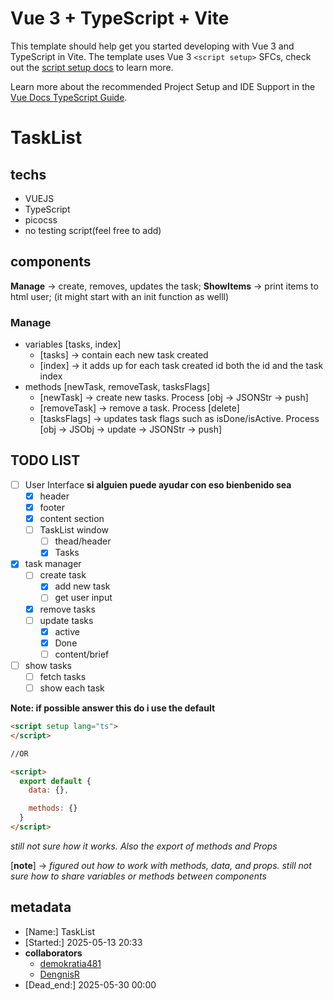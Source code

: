 # Vue 3 + TypeScript + Vite

This template should help get you started developing with Vue 3 and TypeScript in Vite. The template uses Vue 3 `<script setup>` SFCs, check out the [script setup docs](https://v3.vuejs.org/api/sfc-script-setup.html#sfc-script-setup) to learn more.

Learn more about the recommended Project Setup and IDE Support in the [Vue Docs TypeScript Guide](https://vuejs.org/guide/typescript/overview.html#project-setup).

# TaskList

## techs
  - VUEJS
  - TypeScript
  - picocss
  - no testing script(feel free to add)

## components
**Manage** -> create, removes, updates the task;
**ShowItems** -> print items to html user; (it might start with an init function as welll)

### Manage
  - variables [tasks, index] <!--those are what i remember by the time im writting this-->
    * [tasks] -> contain each new task created
    * [index] -> it adds up for each task created id both the id and the task index
  - methods [newTask, removeTask, tasksFlags]
    * [newTask] -> create new tasks. Process [obj -> JSONStr -> push]
    * [removeTask] -> remove a task. Process [delete]
    * [tasksFlags] -> updates task flags such as isDone/isActive. Process [obj -> JSObj -> update -> JSONStr -> push]


## TODO LIST

- [ ] User Interface **si alguien puede ayudar con eso bienbenido sea**
  * [x] header
  * [x] footer
  * [x] content section
  * [ ] TaskList window
    - [ ] thead/header
    - [x] Tasks
- [x] task manager
  * [ ] create task
    - [x] add new task
    - [ ] get user input
  * [x] remove tasks
  * [ ] update tasks
    - [x] active
    - [x] Done
    - [ ] content/brief
- [ ] show tasks
  * [ ] fetch tasks
  * [ ] show each task

**Note: if possible answer this do i use the default**
```html
<script setup lang="ts">
</script>

//OR

<script>
  export default {
    data: {},

    methods: {}
  }
</script>

```

*still not sure how it works. Also the export of methods and Props*

[**note**] -> *figured out how to work with methods, data, and props. still not sure how to share variables or methods between components*


## metadata
- [Name:] TaskList
- [Started:] 2025-05-13 20:33
- **collaborators**
  * [demokratia481](https://github.com/demokratia481)
  * [DengnisR](https://github.com/DengnisR)
- [Dead_end:] 2025-05-30 00:00
